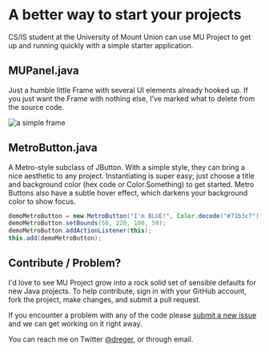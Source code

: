 # A better way to start your projects

CS/IS student at the University of Mount Union can use MU Project to get up and running quickly with a simple starter application. 

## MUPanel.java

Just a humble little Frame with several UI elements already hooked up. If you just want the Frame with nothing else, I've marked what to delete from the source code.  

![a simple frame](http://f.cl.ly/items/2I362P0M3z313z2e083G/mupanel.png)

## MetroButton.java

A Metro-style subclass of JButton. With a simple style, they can bring a nice aesthetic to any project. Instantiating is super easy; just choose a title and background color (hex code or Color.Something) to get started. Metro Buttons also have a subtle hover effect, which darkens your background color to show focus. 

```java
demoMetroButton = new MetroButton("I'm BLUE!", Color.decode("#71b3c7"));
demoMetroButton.setBounds(50, 220, 100, 50);
demoMetroButton.addActionListener(this);
this.add(demoMetroButton);
```

## Contribute / Problem? 

I'd love to see MU Project grow into a rock solid set of sensible defaults for new Java projects. To help contribute, sign in with your GitHub account, fork the project, make changes, and submit a pull request. 

If you encounter a problem with any of the code please [submit a new issue](https://github.com/dreger/mu-project/issues/new) and we can get working on it right away. 

You can reach me on Twitter [@dreger](http://twitter.com/dreger), or through email. 